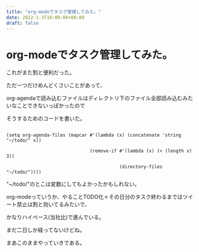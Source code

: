```yaml
---
title: "org-modeでタスク管理してみた。"
date: 2022-1-3T10:00:00+08:00
draft: false
---
```

# org-modeでタスク管理してみた。



これがまた割と便利だった。



ただ一つだけめんどくさいことがあって、



org-agendaで読み込むファイルはディレクトリ下のファイル全部読み込むみたいなことできないっぽかったので



そうするためのコードを書いた。



```

(setq org-agenda-files (mapcar #'(lambda (x) (concatenate 'string "~/todo/" x))

							   (remove-if #'(lambda (x) (< (length x) 3))

										  (directory-files "~/todo/"))))

```



"~/todo/"のとこは変数にしてもよかったかもしれない。



org-modeっていうか、やることTODO化＋その日分のタスク終わるまではツイート禁止は割と効いてるみたいで、



かなりハイペース(当社比)で進んでいる。



まだ二日しか経ってないけどね。



まあこのままやっていきである。
